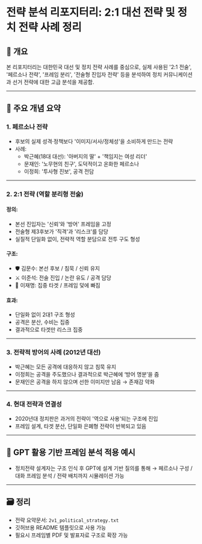 
# 전략 분석 리포지터리: 2:1 대선 전략 및 정치 전략 사례 정리

## 📌 개요

본 리포지터리는 대한민국 대선 및 정치 전략 사례를 중심으로,
실제 사용된 '2:1 전술', '페르소나 전략', '프레임 분리', '전술형 진입자 전략' 등을 분석하여
정치 커뮤니케이션과 선거 전략에 대한 고급 분석을 제공함.

---

## 🎯 주요 개념 요약

### 1. 페르소나 전략
- 후보의 실제 성격·정책보다 '이미지/서사/정체성'을 소비하게 만드는 전략
- 사례: 
  - 박근혜(18대 대선): '아버지의 딸' + '책임지는 여성 리더'
  - 문재인: '노무현의 친구', 도덕적이고 온화한 페르소나
  - 이정희: '투사형 진보', 공격 전담

---

### 2. 2:1 전략 (역할 분리형 전술)

#### 정의:
- 본선 진입자는 '신뢰'와 '방어' 프레임을 고정
- 전술형 제3후보가 '직격'과 '리스크'를 담당
- 실질적 단일화 없이, 전략적 역할 분담으로 전투 구도 형성

#### 구조:
- 🛡️ 김문수: 본선 후보 / 침묵 / 신뢰 유지
- ⚔️ 이준석: 전술 진입 / 논란 유도 / 공격 담당
- 🎯 이재명: 집중 타겟 / 프레임 덫에 빠짐

#### 효과:
- 단일화 없이 2대1 구조 형성
- 공격은 분산, 수비는 집중
- 결과적으로 타겟만 리스크 집중

---

### 3. 전략적 방어의 사례 (2012년 대선)
- 박근혜는 모든 공격에 대응하지 않고 침묵 유지
- 이정희는 공격을 주도했으나 결과적으로 박근혜에 ‘방어 명분’을 줌
- 문재인은 공격을 하지 않으며 선한 이미지만 남음 → 존재감 약화

---

### 4. 현대 전략과 연결성
- 2020년대 정치판은 과거의 전략이 '역으로 사용'되는 구조에 진입
- 프레임 설계, 타겟 분산, 단일화 은폐형 전략이 반복되고 있음

---

## 🧩 GPT 활용 기반 프레임 분석 적용 예시

- 정치전략 설계자는 구조 인식 후 GPT에 설계 기반 질의를 통해
  → 페르소나 구성 / 대화 프레임 분석 / 전략 배치까지 시뮬레이션 가능

---

## 🗃️ 정리
- 전략 요약문서: `2v1_political_strategy.txt`
- 깃허브용 README 템플릿으로 사용 가능
- 필요시 프레임별 PDF 및 발표자료 구조로 확장 가능

